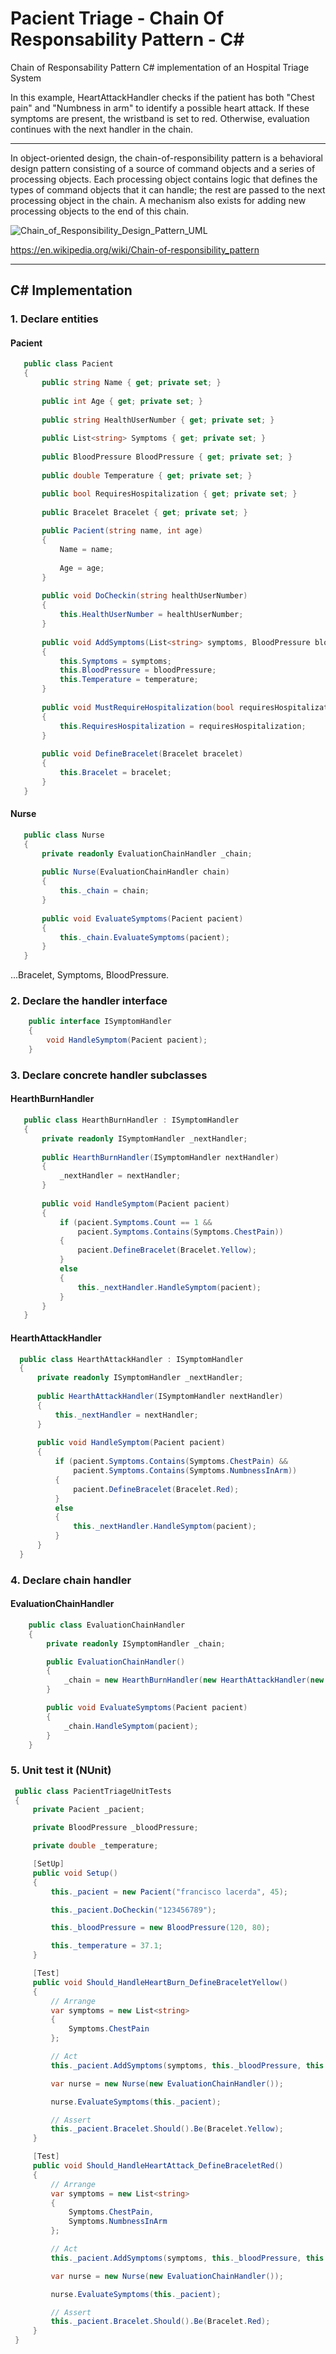 # Pacient Triage - Chain Of Responsability Pattern - C#
Chain of Responsability Pattern C# implementation of an Hospital Triage System

In this example, HeartAttackHandler checks if the patient has both "Chest pain" and "Numbness in arm" to identify a possible heart attack. If these symptoms are present, the wristband is set to red. Otherwise, evaluation continues with the next handler in the chain.

------

In object-oriented design, the chain-of-responsibility pattern is a behavioral design pattern consisting of a source of command objects and a series of processing objects. Each processing object contains logic that defines the types of command objects that it can handle; the rest are passed to the next processing object in the chain. A mechanism also exists for adding new processing objects to the end of this chain.

![Chain_of_Responsibility_Design_Pattern_UML](https://upload.wikimedia.org/wikipedia/commons/6/6a/W3sDesign_Chain_of_Responsibility_Design_Pattern_UML.jpg)

https://en.wikipedia.org/wiki/Chain-of-responsibility_pattern

------

## C# Implementation

### 1. Declare entities 

#### Pacient
```c#
   public class Pacient
   {
       public string Name { get; private set; }
  
       public int Age { get; private set; }
  
       public string HealthUserNumber { get; private set; }
  
       public List<string> Symptoms { get; private set; }
  
       public BloodPressure BloodPressure { get; private set; }
  
       public double Temperature { get; private set; }

       public bool RequiresHospitalization { get; private set; }
  
       public Bracelet Bracelet { get; private set; }
  
       public Pacient(string name, int age)
       {
           Name = name;
  
           Age = age;
       }
  
       public void DoCheckin(string healthUserNumber)
       {
           this.HealthUserNumber = healthUserNumber;
       }
  
       public void AddSymptoms(List<string> symptoms, BloodPressure bloodPressure, double temperature)
       {
           this.Symptoms = symptoms;
           this.BloodPressure = bloodPressure;
           this.Temperature = temperature;
       }
  
       public void MustRequireHospitalization(bool requiresHospitalization)
       {
           this.RequiresHospitalization = requiresHospitalization;
       }
  
       public void DefineBracelet(Bracelet bracelet)
       {
           this.Bracelet = bracelet;
       }
   }
```

#### Nurse
```c#
   public class Nurse
   {
       private readonly EvaluationChainHandler _chain;
  
       public Nurse(EvaluationChainHandler chain)
       {
           this._chain = chain;
       }
  
       public void EvaluateSymptoms(Pacient pacient)
       {
           this._chain.EvaluateSymptoms(pacient);
       }
   }
```
...Bracelet, Symptoms, BloodPressure.

### 2. Declare the handler interface
```c#
    public interface ISymptomHandler
    {
        void HandleSymptom(Pacient pacient);
    }
```

### 3. Declare concrete handler subclasses

#### HearthBurnHandler
```c#
   public class HearthBurnHandler : ISymptomHandler
   {
       private readonly ISymptomHandler _nextHandler;
  
       public HearthBurnHandler(ISymptomHandler nextHandler)
       {
           _nextHandler = nextHandler;
       }
  
       public void HandleSymptom(Pacient pacient)
       {
           if (pacient.Symptoms.Count == 1 &&
               pacient.Symptoms.Contains(Symptoms.ChestPain))
           {
               pacient.DefineBracelet(Bracelet.Yellow);
           }
           else
           {
               this._nextHandler.HandleSymptom(pacient);
           }
       }
   }
```

#### HearthAttackHandler
```c#
  public class HearthAttackHandler : ISymptomHandler
  {
      private readonly ISymptomHandler _nextHandler;
  
      public HearthAttackHandler(ISymptomHandler nextHandler)
      {
          this._nextHandler = nextHandler;
      }
  
      public void HandleSymptom(Pacient pacient)
      {
          if (pacient.Symptoms.Contains(Symptoms.ChestPain) &&
              pacient.Symptoms.Contains(Symptoms.NumbnessInArm))
          {
              pacient.DefineBracelet(Bracelet.Red);
          }
          else
          {
              this._nextHandler.HandleSymptom(pacient);
          }
      }
  }
```

### 4. Declare chain handler

#### EvaluationChainHandler
```c#
    public class EvaluationChainHandler
    {
        private readonly ISymptomHandler _chain;

        public EvaluationChainHandler()
        {
            _chain = new HearthBurnHandler(new HearthAttackHandler(new DefaultHandler()));
        }

        public void EvaluateSymptoms(Pacient pacient)
        {
            _chain.HandleSymptom(pacient);
        }
    }
```

### 5. Unit test it (NUnit)

```c#
 public class PacientTriageUnitTests
 {
     private Pacient _pacient;

     private BloodPressure _bloodPressure;

     private double _temperature;

     [SetUp]
     public void Setup()
     {
         this._pacient = new Pacient("francisco lacerda", 45);

         this._pacient.DoCheckin("123456789");

         this._bloodPressure = new BloodPressure(120, 80);

         this._temperature = 37.1;
     }

     [Test]
     public void Should_HandleHeartBurn_DefineBraceletYellow()
     {
         // Arrange
         var symptoms = new List<string>
         {
             Symptoms.ChestPain
         };

         // Act
         this._pacient.AddSymptoms(symptoms, this._bloodPressure, this._temperature);

         var nurse = new Nurse(new EvaluationChainHandler());

         nurse.EvaluateSymptoms(this._pacient);

         // Assert
         this._pacient.Bracelet.Should().Be(Bracelet.Yellow);
     }

     [Test]
     public void Should_HandleHeartAttack_DefineBraceletRed()
     {
         // Arrange
         var symptoms = new List<string>
         {
             Symptoms.ChestPain,
             Symptoms.NumbnessInArm
         };

         // Act
         this._pacient.AddSymptoms(symptoms, this._bloodPressure, this._temperature);

         var nurse = new Nurse(new EvaluationChainHandler());

         nurse.EvaluateSymptoms(this._pacient);

         // Assert
         this._pacient.Bracelet.Should().Be(Bracelet.Red);
     }
 }
```

